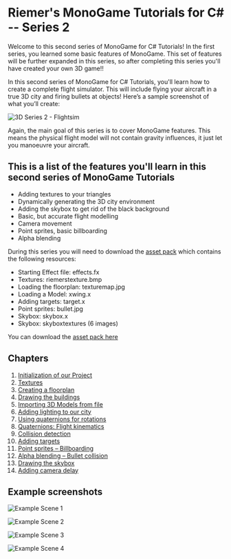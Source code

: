 # Riemer's MonoGame Tutorials for C# -- Series 2

Welcome to this second series of MonoGame for C# Tutorials! In the first series, you learned some basic features of MonoGame. This set of features will be further expanded in this series, so after completing this series you'll have created your own 3D game!!

In this second series of MonoGame for C# Tutorials, you'll learn how to create a complete flight simulator. This will include flying your aircraft in a true 3D city and firing bullets at objects! Here’s a sample screenshot of what you’ll create:

![3D Series 2 - Flightsim](https://github.com/simondarksidej/XNAGameStudio/raw/archive/Images/Riemers/RiemersOverview08.jpg?raw=true)

Again, the main goal of this series is to cover MonoGame features. This means the physical flight model will not contain gravity influences, it just let you manoeuvre your aircraft.

## This is a list of the features you'll learn in this second series of MonoGame Tutorials

- Adding textures to your triangles
- Dynamically generating the 3D city environment
- Adding the skybox to get rid of the black background
- Basic, but accurate flight modelling
- Camera movement
- Point sprites, basic billboarding
- Alpha blending

During this series you will need to download the [asset pack](https://github.com/simondarksidej/XNAGameStudio/raw/archive/Images/Riemers/https://github.com/SimonDarksideJ/XNAGameStudio/raw/archive/Samples/Riemers/3D%20Series2%20-%20FlightSim%20-%20Assets.zip?raw=true) which contains the following resources:

- Starting Effect file: effects.fx
- Textures: riemerstexture.bmp
- Loading the floorplan: texturemap.jpg
- Loading a Model: xwing.x
- Adding targets: target.x
- Point sprites: bullet.jpg
- Skybox: skybox.x
- Skybox: skyboxtextures (6 images)

You can download the [asset pack here](https://github.com/simondarksidej/XNAGameStudio/raw/archive/Images/Riemers/https://github.com/SimonDarksideJ/XNAGameStudio/raw/archive/Samples/Riemers/3D%20Series2%20-%20FlightSim%20-%20Assets.zip?raw=true)

## Chapters

1. [Initialization of our Project](Riemers3DXNA2flightsim01starting)
2. [Textures](Riemers3DXNA2flightsim02textures)
3. [Creating a floorplan](Riemers3DXNA2flightsim03floorplan)
4. [Drawing the buildings](Riemers3DXNA2flightsim04creatingcity)
5. [Importing 3D Models from file](Riemers3DXNA2flightsim05loadingmodel)
6. [Adding lighting to our city](Riemers3DXNA2flightsim06ambientanddiffuse)
7. [Using quaternions for rotations](Riemers3DXNA2flightsim07quaternioncamera)
8. [Quaternions: Flight kinematics](Riemers3DXNA2flightsim08flightkinematics)
9. [Collision detection](Riemers3DXNA2flightsim09collision)
10. [Adding targets](Riemers3DXNA2flightsim10addingtargets)
11. [Point sprites – Billboarding](Riemers3DXNA2flightsim11pointsprites)
12. [Alpha blending – Bullet collision](Riemers3DXNA2flightsim12alphablending)
13. [Drawing the skybox](Riemers3DXNA2flightsim13skybox)
14. [Adding camera delay](Riemers3DXNA2flightsim14cameradelay)

## Example screenshots

![Example Scene 1](https://github.com/simondarksidej/XNAGameStudio/raw/archive/Images/Riemers/3DXNA2-00screen1.jpg?raw=true)

![Example Scene 2](https://github.com/simondarksidej/XNAGameStudio/raw/archive/Images/Riemers/3DXNA2-00screen2.jpg?raw=true)

![Example Scene 3](https://github.com/simondarksidej/XNAGameStudio/raw/archive/Images/Riemers/3DXNA2-00screen3.jpg?raw=true)

![Example Scene 4](https://github.com/simondarksidej/XNAGameStudio/raw/archive/Images/Riemers/3DXNA2-00screen4.jpg?raw=true)
